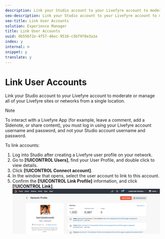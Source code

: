 ```yaml
---
description: Link your Studio account to your Livefyre account to moderate or manage all of your Livefyre sites or networks from a single location.
seo-description: Link your Studio account to your Livefyre account to moderate or manage all of your Livefyre sites or networks from a single location.
seo-title: Link User Accounts
solution: Experience Manager
title: Link User Accounts
uuid: db556f2e-4f57-46ec-9516-c5bf9f8e3a1e
index: y
internal: n
snippet: y
translate: y
---
```


# Link User Accounts

Link your Studio account to your Livefyre account to moderate or manage all of your Livefyre sites or networks from a single location.

>[!NOTE]
>
>To interact with a Livefyre App (for example, leave a comment, add a Sidenote, or share content), you must log in using your Livefyre account username and password, and not your Studio account username and password.

To link accounts:

1. Log into Studio after creating a Livefyre user profile on your network.
1. Go to **[!UICONTROL Users]**, find your User Profile, and double click to view details.
1. Click **[!UICONTROL Connect account]**.
1. In the window that opens, select the user account to link to this account.
1. Confirm the **[!UICONTROL Link Profile]** information, and click **[!UICONTROL Link]**. ![](assets/UsersConnectAccount-1024x311.png)
